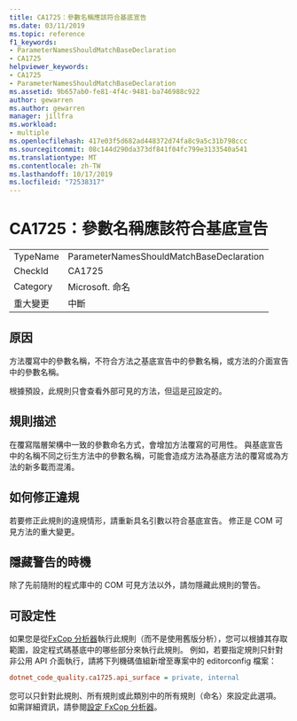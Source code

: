 ```yaml
---
title: CA1725：參數名稱應該符合基底宣告
ms.date: 03/11/2019
ms.topic: reference
f1_keywords:
- ParameterNamesShouldMatchBaseDeclaration
- CA1725
helpviewer_keywords:
- CA1725
- ParameterNamesShouldMatchBaseDeclaration
ms.assetid: 9b657ab0-fe81-4f4c-9481-ba746988c922
author: gewarren
ms.author: gewarren
manager: jillfra
ms.workload:
- multiple
ms.openlocfilehash: 417e03f5d682ad448372d74fa8c9a5c31b798ccc
ms.sourcegitcommit: 08c144d290da373df841f04fc799e3133540a541
ms.translationtype: MT
ms.contentlocale: zh-TW
ms.lasthandoff: 10/17/2019
ms.locfileid: "72538317"
---
```

# <a name="ca1725-parameter-names-should-match-base-declaration"></a>CA1725：參數名稱應該符合基底宣告

|||
|-|-|
|TypeName|ParameterNamesShouldMatchBaseDeclaration|
|CheckId|CA1725|
|Category|Microsoft. 命名|
|重大變更|中斷|

## <a name="cause"></a>原因

方法覆寫中的參數名稱，不符合方法之基底宣告中的參數名稱，或方法的介面宣告中的參數名稱。

根據預設，此規則只會查看外部可見的方法，但這是[可](#configurability)設定的。

## <a name="rule-description"></a>規則描述

在覆寫階層架構中一致的參數命名方式，會增加方法覆寫的可用性。 與基底宣告中的名稱不同之衍生方法中的參數名稱，可能會造成方法為基底方法的覆寫或為方法的新多載而混淆。

## <a name="how-to-fix-violations"></a>如何修正違規

若要修正此規則的違規情形，請重新具名引數以符合基底宣告。 修正是 COM 可見方法的重大變更。

## <a name="when-to-suppress-warnings"></a>隱藏警告的時機

除了先前隨附的程式庫中的 COM 可見方法以外，請勿隱藏此規則的警告。

## <a name="configurability"></a>可設定性

如果您是從[FxCop 分析器](install-fxcop-analyzers.md)執行此規則（而不是使用舊版分析），您可以根據其存取範圍，設定程式碼基底中的哪些部分來執行此規則。 例如，若要指定規則只針對非公用 API 介面執行，請將下列機碼值組新增至專案中的 editorconfig 檔案：

```ini
dotnet_code_quality.ca1725.api_surface = private, internal
```

您可以只針對此規則、所有規則或此類別中的所有規則（命名）來設定此選項。 如需詳細資訊，請參閱[設定 FxCop 分析器](configure-fxcop-analyzers.md)。
